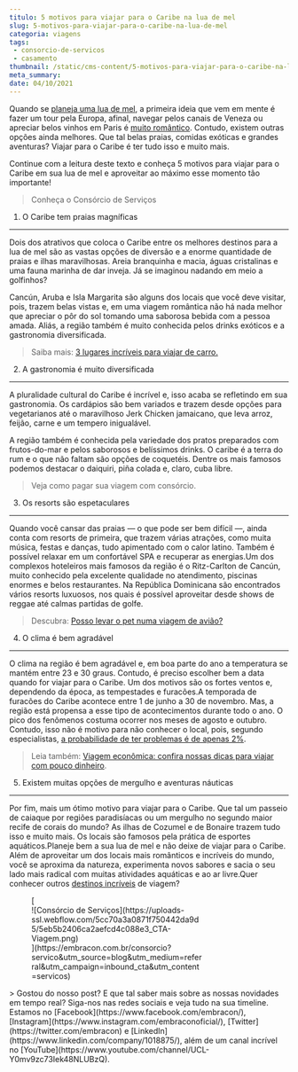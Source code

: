 ```yaml
---
titulo: 5 motivos para viajar para o Caribe na lua de mel
slug: 5-motivos-para-viajar-para-o-caribe-na-lua-de-mel
categoria: viagens
tags:
 - consorcio-de-servicos
 - casamento
thumbnail: /static/cms-content/5-motivos-para-viajar-para-o-caribe-na-lua-de-mel.jpg
meta_summary: 
date: 04/10/2021
---
```

Quando se [planeja uma lua de mel](https://www.embracon.com.br/blog/lua-de-mel-sem-cliches-4-destinos-alternativos-para-o-casal), a primeira ideia que vem em mente é fazer um tour pela Europa, afinal, navegar pelos canais de Veneza ou apreciar belos vinhos em Paris é [muito romântico](https://www.embracon.com.br/blog/como-preparar-o-roteiro-de-viagem-romantica). Contudo, existem outras opções ainda melhores. Que tal belas praias, comidas exóticas e grandes aventuras? Viajar para o Caribe é ter tudo isso e muito mais.

Continue com a leitura deste texto e conheça 5 motivos para viajar para o Caribe em sua lua de mel e aproveitar ao máximo esse momento tão importante!

> Conheça o Consórcio de Serviços

1. O Caribe tem praias magníficas
---------------------------------

Dois dos atrativos que coloca o Caribe entre os melhores destinos para a lua de mel são as vastas opções de diversão e a enorme quantidade de praias e ilhas maravilhosas. Areia branquinha e macia, águas cristalinas e uma fauna marinha de dar inveja. Já se imaginou nadando em meio a golfinhos?

Cancún, Aruba e Isla Margarita são alguns dos locais que você deve visitar, pois, trazem belas vistas e, em uma viagem romântica não há nada melhor que apreciar o pôr do sol tomando uma saborosa bebida com a pessoa amada. Aliás, a região também é muito conhecida pelos drinks exóticos e a gastronomia diversificada.

> Saiba mais: [3 lugares incríveis para viajar de carro.](https://www.embracon.com.br/blog/3-lugares-incriveis-para-viajar-de-carro)

2. A gastronomia é muito diversificada
--------------------------------------

A pluralidade cultural do Caribe é incrível e, isso acaba se refletindo em sua gastronomia. Os cardápios são bem variados e trazem desde opções para vegetarianos até o maravilhoso Jerk Chicken jamaicano, que leva arroz, feijão, carne e um tempero inigualável.

A região também é conhecida pela variedade dos pratos preparados com frutos-do-mar e pelos saborosos e belíssimos drinks. O caribe é a terra do rum e o que não faltam são opções de coquetéis. Dentre os mais famosos podemos destacar o daiquiri, piña colada e, claro, cuba libre.

> Veja como pagar sua viagem com consórcio.

3. Os resorts são espetaculares
-------------------------------

Quando você cansar das praias — o que pode ser bem difícil —, ainda conta com resorts de primeira, que trazem várias atrações, como muita música, festas e danças, tudo apimentado com o calor latino. Também é possível relaxar em um confortável SPA e recuperar as energias.Um dos complexos hoteleiros mais famosos da região é o Ritz-Carlton de Cancún, muito conhecido pela excelente qualidade no atendimento, piscinas enormes e belos restaurantes. Na República Dominicana são encontrados vários resorts luxuosos, nos quais é possível aproveitar desde shows de reggae até calmas partidas de golfe.

> Descubra: [Posso levar o pet numa viagem de avião?](https://www.embracon.com.br/blog/posso-levar-o-pet-numa-viagem-de-aviao)

4. O clima é bem agradável
--------------------------

O clima na região é bem agradável e, em boa parte do ano a temperatura se mantém entre 23 e 30 graus. Contudo, é preciso escolher bem a data quando for viajar para o Caribe. Um dos motivos são os fortes ventos e, dependendo da época, as tempestades e furacões.A temporada de furacões do Caribe acontece entre 1 de junho a 30 de novembro. Mas, a região está propensa a esse tipo de acontecimentos durante todo o ano. O pico dos fenômenos costuma ocorrer nos meses de agosto e outubro. Contudo, isso não é motivo para não conhecer o local, pois, segundo especialistas, [a probabilidade de ter problemas é de apenas 2%](http://www.melhoresdestinos.com.br/temporada-furacoes-caribe.html).

> Leia também: [Viagem econômica: confira nossas dicas para viajar com pouco dinheiro](https://www.embracon.com.br/blog/viagem-economica-confira-nossas-dicas-para-viajar-com-pouco-dinheiro).

5. Existem muitas opções de mergulho e aventuras náuticas
---------------------------------------------------------

Por fim, mais um ótimo motivo para viajar para o Caribe. Que tal um passeio de caiaque por regiões paradisíacas ou um mergulho no segundo maior recife de corais do mundo? As ilhas de Cozumel e de Bonaire trazem tudo isso e muito mais. Os locais são famosos pela prática de esportes aquáticos.Planeje bem a sua lua de mel e não deixe de viajar para o Caribe. Além de aproveitar um dos locais mais românticos e incríveis do mundo, você se aproxima da natureza, experimenta novos sabores e sacia o seu lado mais radical com muitas atividades aquáticas e ao ar livre.Quer conhecer outros [destinos incríveis](https://www.embracon.com.br/blog/top-5-destinos-de-ferias-escolha-sua-proxima-viagem-pelo-brasil) de viagem?

<figure class="w-richtext-figure-type-image w-richtext-align-center" style="max-width:310px">[<div>![Consórcio de Serviços](https://uploads-ssl.webflow.com/5cc70a3a0871f750442da9d5/5eb5b2406ca2aefcd4c088e3_CTA-Viagem.png)</div>](https://embracon.com.br/consorcio?servico&utm_source=blog&utm_medium=referral&utm_campaign=inbound_cta&utm_content=servicos)</figure>> Gostou do nosso post? E que tal saber mais sobre as nossas novidades em tempo real? Siga-nos nas redes sociais e veja tudo na sua timeline. Estamos no [Facebook](https://www.facebook.com/embracon/), [Instagram](https://www.instagram.com/embraconoficial/), [Twitter](https://twitter.com/embracon) e [LinkedIn](https://www.linkedin.com/company/1018875/), além de um canal incrível no [YouTube](https://www.youtube.com/channel/UCL-Y0mv9zc73Iek48NLUBzQ).
